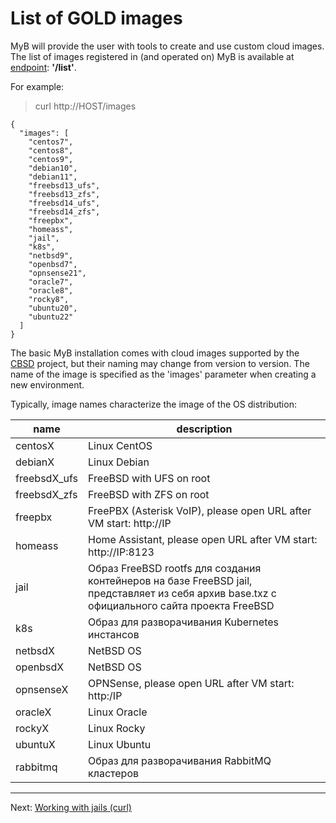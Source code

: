 # List of GOLD images

MyB will provide the user with tools to create and use custom cloud images. The list of images registered in (and operated on) MyB is available at [endpoint](api.md): **'/list'**.

For example:

> curl http://HOST/images

```
{
  "images": [
    "centos7",
    "centos8",
    "centos9",
    "debian10",
    "debian11",
    "freebsd13_ufs",
    "freebsd13_zfs",
    "freebsd14_ufs",
    "freebsd14_zfs",
    "freepbx",
    "homeass",
    "jail",
    "k8s",
    "netbsd9",
    "openbsd7",
    "opnsense21",
    "oracle7",
    "oracle8",
    "rocky8",
    "ubuntu20",
    "ubuntu22"
  ]
}
```

The basic MyB installation comes with cloud images supported by the [CBSD](https://cbsd.io) project, but their naming may change from version to version. The name of the image is specified as the 'images' parameter when creating a new environment.

Typically, image names characterize the image of the OS distribution:

|           name            |                             description                            |
| ------------------------- | ------------------------------------------------------------------ |
|          centosX          | Linux CentOS                                                       |
|          debianX          | Linux Debian                                                       |
|        freebsdX_ufs       | FreeBSD with UFS on root                                           |
|        freebsdX_zfs       | FreeBSD with ZFS on root                                           |
|          freepbx          | FreePBX (Asterisk VoIP), please open URL after VM start: http://IP |
|          homeass          | Home Assistant, please open URL after VM start: http://IP:8123     |
|           jail            | Образ FreeBSD rootfs для создания контейнеров на базе FreeBSD jail, представляет из себя архив base.txz с официального сайта проекта FreeBSD |
|           k8s             | Образ для разворачивания Kubernetes инстансов                      |
|         netbsdX           | NetBSD OS                                                          |
|         openbsdX          | NetBSD OS                                                          |
|         opnsenseX         | OPNSense, please open URL after VM start: http:/IP                 |
|          oracleX          | Linux Oracle                                                       |
|          rockyX           | Linux Rocky                                                        |
|         ubuntuX           | Linux Ubuntu                                                       |
|         rabbitmq          | Образ для разворачивания RabbitMQ кластеров                        |


---

Next: [Working with jails (curl)](jail_curl.md)
